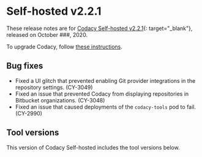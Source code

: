 # Self-hosted v2.2.1

These release notes are for [Codacy Self-hosted v2.2.1](https://github.com/codacy/chart/releases/tag/2.2.1){: target="_blank"}, released on October ###, 2020.

To upgrade Codacy, follow [these instructions](../../chart/maintenance/upgrade.md).

## Bug fixes

-   Fixed a UI glitch that prevented enabling Git provider integrations in the repository settings. (CY-3049)
-   Fixed an issue that prevented Codacy from displaying repositories in Bitbucket organizations. (CY-3048)
-   Fixed an issue that caused deployments of the `codacy-tools` pod to fail. (CY-2990)

## Tool versions

This version of Codacy Self-hosted includes the tool versions below.


